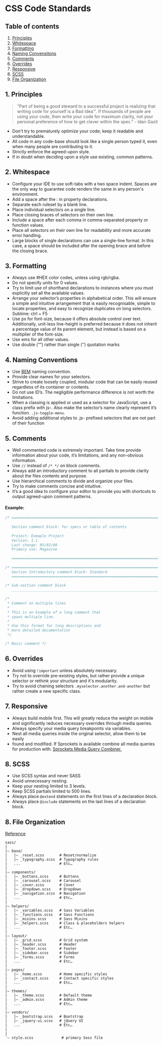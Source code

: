 # CSS Code Standards


## Table of contents

1. [Principles](#principles)
2. [Whitespace](#whitespace)
3. [Formatting](#formatting)
4. [Naming Convensitons](#naming-conventions)
5. [Comments](#comments)
6. [Overrides](#overrides)
7. [Responsive](#responsive)
8. [SCSS](#SCSS)
9. [File Organization](#organization)


<a name="principles"></a>
## 1. Principles

> "Part of being a good steward to a successful project is realizing that
> writing code for yourself is a Bad Idea™. If thousands of people are using
> your code, then write your code for maximum clarity, not your personal
> preference of how to get clever within the spec." - Idan Gazit

* Don't try to prematurely optimize your code; keep it readable and understandable.
* All code in any code-base should look like a single person typed it, even when 
  many people are contributing to it.
* Strictly enforce the agreed-upon style.
* If in doubt when deciding upon a style use existing, common patterns.


<a name="whitespace"></a>
## 2. Whitespace

* Configure your IDE to use soft-tabs with a two space indent. Spaces are the only 
  way to guarantee code renders the same in any person's environment.
* Add a space after the : in property declarations.
* Separate each ruleset by a blank line.
* Place individual selectors on a single line.
* Place closing braces of selectors on their own line.
* Include a space after each comma in comma-separated property or function values.
* Place all selectors on their own line for readability and more accurate error handling.
* Large blocks of single declarations can use a single-line format. In this case, a 
  space should be included after the opening brace and before the closing brace.

<a name="formatting"></a>
## 3. Formatting

* Always use #HEX color codes, unless using rgb/rgba.
* Do not specify units for 0 values.
* Try to limit use of shorthand declarations to instances where you must explicitly set 
  all the available values.
* Arrange your selector’s properties in alphabetical order. This will ensure a simple 
  and intuitive arrangement that is easily recognisable, simple to locate properties, 
  and easy to recognize duplicates on long selectors. Sublime: ctrl + F5
* Use px for font-size, because it offers absolute control over text. Additionally, 
  unit-less line-height is preferred because it does not inherit a percentage value of 
  its parent element, but instead is     based on a multiplier of the font-size.
* Use ems for all other values.
* Use double (“”) rather than single (‘’) quotation marks


<a name="naming-conventions"></a>
## 4. Naming Conventions

* Use [BEM](http://csswizardry.com/2013/01/mindbemding-getting-your-head-round-bem-syntax/) naming convention.
* Provide clear names for your selectors.
* Strive to create loosely coupled, modular code that can be easily reused regardless of 
  its container or contents.
* Do not use ID’s. The negligible performance difference is not worth the limitations.
* When a classing is applied or used as a selector for JavaScript, use a class prefix with 
  js-. Also make the selector’s name clearly represent it’s function. `.js-toggle-menu`.
* Avoid adding additional styles to .js- prefixed selectors that are not part of their function 


<a name="comments"></a>
## 5. Comments

* Well commented code is extremely important. Take time provide information about your 
  code, it’s limitations, and any non-obvious information. 
* Use `//` instead of `/* */` on block comments. 
* Always add an introductory comment to all partials to provide clarity about the files 
  contents and purpose.
* Use hierarchical comments to divide and organize your files.
* Try to make comments concise and intuitive.
* It’s a good idea to configure your editor to provide you with shortcuts to output 
  agreed-upon comment patterns.

#### Example:

```css
/* ==========================================================================
  
   Section comment block: for specs or table of contents
   
   Project:	Exmaple Project
   Version:	1.1
   Last change:	05/02/08
   Primary use:	Magazine
   
   ========================================================================== */
   
/* ==========================================================================
   Section Introductory comment block: Standard
   ========================================================================== */

/* Sub-section comment block
   __________________________________________________________________________ */
   
/* 
 * Comment on multiple lines
 *
 * This is an Example of a long comment that
 * spans multiple line.
 *
 * Use this format for long descriptions and 
 * more detailed documentation 
 */

/* Basic comment */
```

<a name="overrides"></a>
## 6. Overrides

* Avoid using `!important` unless absolutely necessary.
* Try not to override pre-existing styles, but rather provide a unique selector 
  or rethink your structure and it's modularity.
* Try to avoid chaining selectors `.myselector.another.and-another` but 
  rather create a new specific class.


<a name="responsive"></a>
## 7. Responsive

* Always build mobile first. This will greatly reduce the weight on mobile and 
  significantly reduces necessary overrides through media queries.
* Always specify your media query breakpoints via variables.
* Nest all media queries inside the original selector, allow them to be easily 
* found and modified. If Sprockets is available combine all media queries for production 
  with: [Sprockets Media Query Combiner.](https://github.com/aaronjensen/sprockets-media_query_combiner.)


<a name="scss"></a>
## 8. SCSS
* Use SCSS syntax and never SASS
* Avoid unnecessary nesting.
* Keep your nesting limited to 3 levels.
* Keep SCSS partials limited to 500 lines.
* Always place `@extend` statements on the first lines of a declaration block.
* Always place `@include` statements on the last lines of a declaration block.


<a name="organization"></a>
## 8. File Organization
[Reference](http://www.sitepoint.com/architecture-sass-project/)

```
sass/ 
| 
|– base/ 
|   |– _reset.scss       # Reset/normalize 
|   |– _typography.scss  # Typography rules 
|   ...                  # Etc… 
| 
|– components/ 
|   |– _buttons.scss     # Buttons 
|   |– _carousel.scss    # Carousel 
|   |– _cover.scss       # Cover 
|   |– _dropdown.scss    # Dropdown 
|   |– _navigation.scss  # Navigation 
|   ...                  # Etc… 
| 
|– helpers/ 
|   |– _variables.scss   # Sass Variables 
|   |– _functions.scss   # Sass Functions 
|   |– _mixins.scss      # Sass Mixins 
|   |– _helpers.scss     # Class & placeholders helpers 
|   ...                  # Etc… 
| 
|– layout/ 
|   |– _grid.scss        # Grid system 
|   |– _header.scss      # Header 
|   |– _footer.scss      # Footer 
|   |– _sidebar.scss     # Sidebar 
|   |– _forms.scss       # Forms 
|   ...                  # Etc… 
| 
|– pages/ 
|   |– _home.scss        # Home specific styles 
|   |– _contact.scss     # Contact specific styles 
|   ...                  # Etc… 
| 
|– themes/ 
|   |– _theme.scss       # Default theme 
|   |– _admin.scss       # Admin theme 
|   ...                  # Etc… 
| 
|– vendors/ 
|   |– _bootstrap.scss   # Bootstrap 
|   |– _jquery-ui.scss   # jQuery UI 
|   ...                  # Etc… 
| 
| 
`– style.scss             # primary Sass file
```





